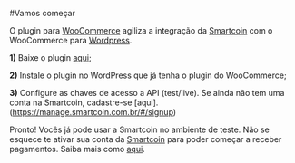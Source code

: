 #Vamos começar

O plugin para [WooCommerce](http://www.woothemes.com/woocommerce/) agiliza a integração da [Smartcoin](https://smartcoin.com.br/) com o WooCommerce para [Wordpress](https://wordpress.org/).

**1)** Baixe o plugin [aqui](https://github.com/smartcoinpayments/smartcoin-woo/archive/master.zip);

**2)** Instale o plugin no WordPress que já tenha o plugin do WooCommerce;

**3)** Configure as chaves de acesso a API (test/live). Se ainda não tem uma conta na Smartcoin, cadastre-se [aqui].(https://manage.smartcoin.com.br/#/signup)

Pronto! Vocês já pode usar a Smartcoin no ambiente de teste. Não se esquece te ativar sua conta da [Smartcoin](https://smartcoin.com.br/) para poder começar a receber pagamentos. Saiba mais como [aqui](https://github.com/smartcoinpayments/Documentation/wiki/Ativa%C3%A7%C3%A3o-da-Conta).